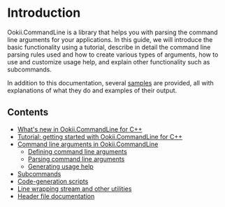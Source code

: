 # Introduction

Ookii.CommandLine is a library that helps you with parsing the command line arguments for your
applications. In this guide, we will introduce the basic functionality using a tutorial, describe in
detail the command line parsing rules used and how to create various types of arguments, how to use
and customize usage help, and explain other functionality such as subcommands.

In addition to this documentation, several [samples](../samples) are provided, all with explanations
of what they do and examples of their output.

## Contents

- [What's new in Ookii.CommandLine for C++](ChangeLog.md)
- [Tutorial: getting started with Ookii.CommandLine for C++](Tutorial.md)
- [Command line arguments in Ookii.CommandLine](Arguments.md)
  - [Defining command line arguments](DefiningArguments.md)
  - [Parsing command line arguments](ParsingArguments.md)
  - [Generating usage help](UsageHelp.md)
- [Subcommands](Subcommands.md)
- [Code-generation scripts](Scripts.md)
- [Line wrapping stream and other utilities](Utilities.md)
- [Header file documentation](https://www.ookii.org/Link/CommandLineCppDoc)
